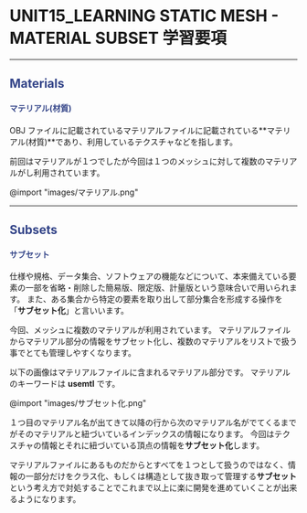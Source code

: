 <!--
UNIT15_LEARNING UNIT15 学習要項
STATIC MESH - MATERIAL SUBSET

<span style="color:#994433;border: 1px red solid; padding: 2px;font-size:100%;font-weight: bold;"></span>

Subsets
Materials
-->

# UNIT15_LEARNING STATIC MESH - MATERIAL SUBSET 学習要項

---

## <span style="color:#334488;">Materials</span>
#### <span style="color:#334488;">マテリアル(材質)</span>

OBJ ファイルに記載されているマテリアルファイルに記載されている**マテリアル(材質)**であり、利用しているテクスチャなどを指します。

前回はマテリアルが１つでしたが今回は１つのメッシュに対して複数のマテリアルがし利用されています。

@import "images/マテリアル.png"

---

## <span style="color:#334488;">Subsets</span>
#### <span style="color:#334488;">サブセット</span>

仕様や規格、データ集合、ソフトウェアの機能などについて、本来備えている要素の一部を省略・削除した簡易版、限定版、計量版という意味合いで用いられます。
また、ある集合から特定の要素を取り出して部分集合を形成する操作を「**サブセット化**」と言いいます。

今回、メッシュに複数のマテリアルが利用されています。
マテリアルファイルからマテリアル部分の情報をサブセット化し、複数のマテリアルをリストで扱う事でとても管理しやすくなります。

以下の画像はマテリアルファイルに含まれるマテリアル部分です。
マテリアルのキーワードは **usemtl** です。

@import "images/サブセット化.png"

１つ目のマテリアル名が出てきて以降の行から次のマテリアル名がでてくるまでがそのマテリアルと紐づいているインデックスの情報になります。
今回はテクスチャの情報とそれに紐づいている頂点の情報を**サブセット化**します。

マテリアルファイルにあるものだからとすべてを１つとして扱うのではなく、情報の一部分だけをクラス化、もしくは構造として抜き取って管理する**サブセット**という考え方で対処することでこれまで以上に楽に開発を進めていくことが出来るようになります。
